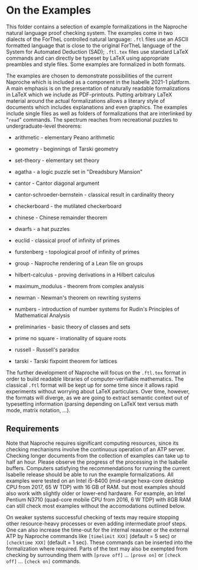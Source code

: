 # On the Examples

This folder contains a selection of example formalizations in the Naproche natural language proof checking system. The examples come in two dialects of the ForTheL controlled natural language: `.ftl` files use an ASCII formatted language that is close to the original ForTheL language of the System for Automated Deduction (SAD); `.ftl.tex` files use standard LaTeX commands and can directly be typeset by LaTeX using appropriate preambles and style files.
Some examples are formalized in both formats. 

The examples are chosen to demonstrate possibilities of the current Naproche which is included as a component in the Isabelle 2021-1 platform. A main emphasis is on the presentation of naturally readable formalizations in LaTeX which we include as PDF-printouts. Putting arbitrary LaTeX material around the actual formalizations allows a literary style of documents which includes explanations and even graphics. The examples include single files as well as folders of formalizations that are interlinked by "`read`" commands. The spectrum reaches from recreational puzzles to undergraduate-level theorems:

* arithmetic - elementary Peano arithmetic

* geometry - beginnings of Tarski geometry

* set-theory - elementary set theory

* agatha - a logic puzzle set in "Dreadsbury Mansion"

* cantor - Cantor diagonal argument

* cantor-schroeder-bernstein - classical result in cardinality theory

* checkerboard - the mutilated checkerboard

* chinese - Chinese remainder theorem

* dwarfs - a hat puzzles

* euclid - classical proof of infinity of primes

* furstenberg - topological proof of infinity of primes

* group - Naproche rendering of a Lean file on groups

* hilbert-calculus - proving derivations in a Hilbert calculus

* maximum_modulus - theorem from complex analysis

* newman - Newman's theorem on rewriting systems

* numbers - introduction of number systems for Rudin's Principles of Mathematical Analysis

* preliminaries - basic theory of classes and sets

* prime no square - irrationality of square roots

* russell - Russell's paradox

* tarski - Tarski fixpoint theorem for lattices
 
The further development of Naproche will focus on the `.ftl.tex` format in order to build readable libraries of computer-verifiable mathematics. The classical `.ftl` format will be kept up for some time since it allows rapid experiments without worrying about LaTeX particulars. Over time, however, the formats will diverge, as we are going to extract semantic context out of typesetting information (parsing depending on LaTeX text versus math mode, matrix notation, ...).


## Requirements

Note that Naproche requires significant computing resources, 
since its checking mechanisms involve the continuous operation of an ATP server.
Checking longer documents from the collection of examples can take up to half an hour.
Please observe the progress of the processing in the Isabelle buffers. 
Computers satisfying the recommendations for running the current Isabelle release
should be able to run the example formalizations.
All examples were tested on an Intel i5-8400 (mid-range hexa-core desktop CPU from 2017, 65 W TDP) with 16 GB of RAM.
but most examples should also work with slightly older or lower-end hardware.
For example, an Intel Pentium N3710 (quad-core mobile CPU from 2016, 6 W TDP) with 8GB RAM can
still check most examples without the accomodations outlined below.

On weaker systems successful checking of texts may require stopping other resource-heavy processes or even adding intermediate proof steps.
One can also increase the time-out for the internal reasoner or the external ATP by Naproche commands like
`[timelimit XXX]` (default = 5 sec) or `[checktime XXX]` (default = 1 sec).
These commands can be inserted into the formalization where required.
Parts of the text may also be exempted from checking by surrounding them with
`[prove off]` ... `[prove on]` or `[check off]` ... `[check on]` commands. 
